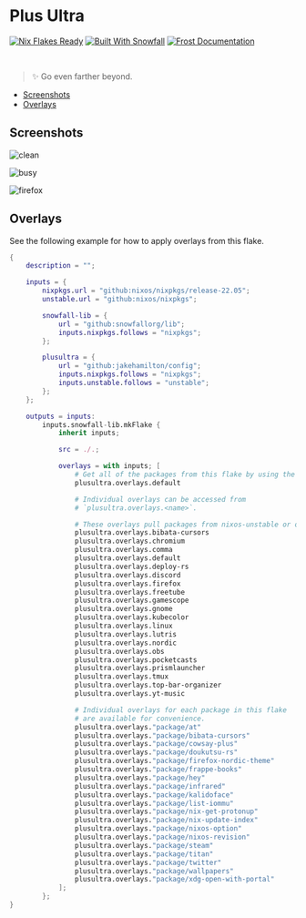 # Plus Ultra

<a href="https://nixos.wiki/wiki/Flakes" target="_blank"><img alt="Nix Flakes Ready" src="https://img.shields.io/static/v1?logo=nixos&logoColor=d8dee9&label=Nix%20Flakes&labelColor=5e81ac&message=Ready&color=d8dee9&style=for-the-badge"></a>
<a href="https://github.com/snowfallorg/lib" target="_blank"><img alt="Built With Snowfall" src="https://img.shields.io/static/v1?logoColor=d8dee9&label=Built%20With&labelColor=5e81ac&message=Snowfall&color=d8dee9&style=for-the-badge"></a>
<a href="https://jakehamilton.github.io/config" target="_blank"><img alt="Frost Documentation" src="https://img.shields.io/static/v1?logoColor=d8dee9&label=Frost&labelColor=5e81ac&message=Documentation&color=d8dee9&style=for-the-badge"></a>

&nbsp;

> ✨ Go even farther beyond.

- [Screenshots](#screenshots)
- [Overlays](#overlays)

## Screenshots

![clean](./assets/clean.png)

![busy](./assets/busy.png)

![firefox](./assets/firefox.png)

## Overlays

See the following example for how to apply overlays from this flake.

```nix
{
	description = "";

	inputs = {
		nixpkgs.url = "github:nixos/nixpkgs/release-22.05";
		unstable.url = "github:nixos/nixpkgs";

		snowfall-lib = {
			url = "github:snowfallorg/lib";
			inputs.nixpkgs.follows = "nixpkgs";
		};

		plusultra = {
			url = "github:jakehamilton/config";
			inputs.nixpkgs.follows = "nixpkgs";
			inputs.unstable.follows = "unstable";
		};
	};

	outputs = inputs:
		inputs.snowfall-lib.mkFlake {
			inherit inputs;

			src = ./.;

			overlays = with inputs; [
				# Get all of the packages from this flake by using the main overlay.
				plusultra.overlays.default

				# Individual overlays can be accessed from
				# `plusultra.overlays.<name>`.

				# These overlays pull packages from nixos-unstable or other sources.
				plusultra.overlays.bibata-cursors
				plusultra.overlays.chromium
				plusultra.overlays.comma
				plusultra.overlays.default
				plusultra.overlays.deploy-rs
				plusultra.overlays.discord
				plusultra.overlays.firefox
				plusultra.overlays.freetube
				plusultra.overlays.gamescope
				plusultra.overlays.gnome
				plusultra.overlays.kubecolor
				plusultra.overlays.linux
				plusultra.overlays.lutris
				plusultra.overlays.nordic
				plusultra.overlays.obs
				plusultra.overlays.pocketcasts
				plusultra.overlays.prismlauncher
				plusultra.overlays.tmux
				plusultra.overlays.top-bar-organizer
				plusultra.overlays.yt-music

				# Individual overlays for each package in this flake
				# are available for convenience.
				plusultra.overlays."package/at"
				plusultra.overlays."package/bibata-cursors"
				plusultra.overlays."package/cowsay-plus"
				plusultra.overlays."package/doukutsu-rs"
				plusultra.overlays."package/firefox-nordic-theme"
				plusultra.overlays."package/frappe-books"
				plusultra.overlays."package/hey"
				plusultra.overlays."package/infrared"
				plusultra.overlays."package/kalidoface"
				plusultra.overlays."package/list-iommu"
				plusultra.overlays."package/nix-get-protonup"
				plusultra.overlays."package/nix-update-index"
				plusultra.overlays."package/nixos-option"
				plusultra.overlays."package/nixos-revision"
				plusultra.overlays."package/steam"
				plusultra.overlays."package/titan"
				plusultra.overlays."package/twitter"
				plusultra.overlays."package/wallpapers"
				plusultra.overlays."package/xdg-open-with-portal"
			];
		};
}
```
